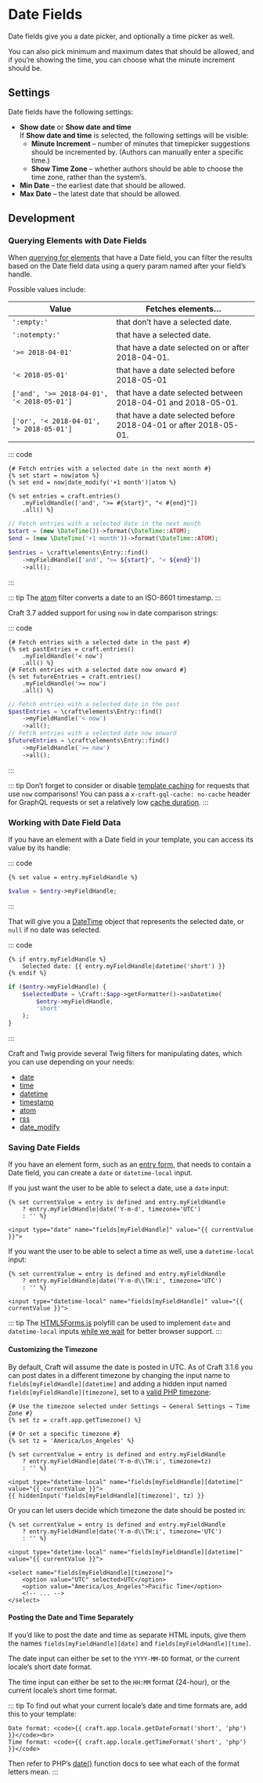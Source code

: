 # Date Fields

Date fields give you a date picker, and optionally a time picker as well.

You can also pick minimum and maximum dates that should be allowed, and if you’re showing the time, you can choose what the minute increment should be.

## Settings

Date fields have the following settings:

- **Show date** or **Show date and time**\
    If **Show date and time** is selected, the following settings will be visible:
    - **Minute Increment** – number of minutes that timepicker suggestions should be incremented by. (Authors can manually enter a specific time.)
    - **Show Time Zone** – whether authors should be able to choose the time zone, rather than the system’s.
- **Min Date** – the earliest date that should be allowed.
- **Max Date** – the latest date that should be allowed.

## Development

### Querying Elements with Date Fields

When [querying for elements](element-queries.md) that have a Date field, you can filter the results based on the Date field data using a query param named after your field’s handle.

Possible values include:

| Value | Fetches elements…
| - | -
| `':empty:'` | that don’t have a selected date.
| `':notempty:'` | that have a selected date.
| `'>= 2018-04-01'` | that have a date selected on or after 2018-04-01.
| `'< 2018-05-01'` | that have a date selected before 2018-05-01
| `['and', '>= 2018-04-01', '< 2018-05-01']` | that have a date selected between 2018-04-01 and 2018-05-01.
| `['or', '< 2018-04-01', '> 2018-05-01']` | that have a date selected before 2018-04-01 or after 2018-05-01.

::: code
```twig
{# Fetch entries with a selected date in the next month #}
{% set start = now|atom %}
{% set end = now|date_modify('+1 month')|atom %}

{% set entries = craft.entries()
    .myFieldHandle(['and', ">= #{start}", "< #{end}"])
    .all() %}
```
```php
// Fetch entries with a selected date in the next month
$start = (new \DateTime())->format(\DateTime::ATOM);
$end = (new \DateTime('+1 month'))->format(\DateTime::ATOM);

$entries = \craft\elements\Entry::find()
    ->myFieldHandle(['and', ">= ${start}", "< ${end}"])
    ->all();
```
:::

::: tip
The [atom](dev/filters.md#atom) filter converts a date to an ISO-8601 timestamp.
:::

Craft 3.7 added support for using `now` in date comparison strings:

::: code
```twig
{# Fetch entries with a selected date in the past #}
{% set pastEntries = craft.entries()
    .myFieldHandle('< now')
    .all() %}
{# Fetch entries with a selected date now onward #}
{% set futureEntries = craft.entries()
    .myFieldHandle('>= now')
    .all() %}
```
```php
// Fetch entries with a selected date in the past
$pastEntries = \craft\elements\Entry::find()
    ->myFieldHandle('< now')
    ->all();
// Fetch entries with a selected date now onward
$futureEntries = \craft\elements\Entry::find()
    ->myFieldHandle('>= now')
    ->all();
```
:::

::: tip
Don’t forget to consider or disable [template caching](tags.md#cache) for requests that use `now` comparisons! You can pass a `x-craft-gql-cache: no-cache` header for GraphQL requests or set a relatively low [cache duration](config3:cacheDuration).
:::

### Working with Date Field Data

If you have an element with a Date field in your template, you can access its value by its handle:

::: code
```twig
{% set value = entry.myFieldHandle %}
```
```php
$value = $entry->myFieldHandle;
```
:::

That will give you a [DateTime](http://php.net/manual/en/class.datetime.php) object that represents the selected date, or `null` if no date was selected.

::: code
```twig
{% if entry.myFieldHandle %}
    Selected date: {{ entry.myFieldHandle|datetime('short') }}
{% endif %}
```
```php
if ($entry->myFieldHandle) {
    $selectedDate = \Craft::$app->getFormatter()->asDatetime(
        $entry->myFieldHandle,
        'short'
    );
}
```
:::

Craft and Twig provide several Twig filters for manipulating dates, which you can use depending on your needs:

- [date](dev/filters.md#date)
- [time](dev/filters.md#time)
- [datetime](dev/filters.md#datetime)
- [timestamp](dev/filters.md#timestamp)
- [atom](dev/filters.md#atom)
- [rss](dev/filters.md#rss)
- [date_modify](https://twig.symfony.com/doc/2.x/filters/date_modify.html)

### Saving Date Fields

If you have an element form, such as an [entry form](https://craftcms.com/knowledge-base/entry-form), that needs to contain a Date field, you can create a `date` or `datetime-local` input.

If you just want the user to be able to select a date, use a `date` input:

```twig
{% set currentValue = entry is defined and entry.myFieldHandle
    ? entry.myFieldHandle|date('Y-m-d', timezone='UTC')
    : '' %}

<input type="date" name="fields[myFieldHandle]" value="{{ currentValue }}">
```

If you want the user to be able to select a time as well, use a `datetime-local` input:

```twig
{% set currentValue = entry is defined and entry.myFieldHandle
    ? entry.myFieldHandle|date('Y-m-d\\TH:i', timezone='UTC')
    : '' %}

<input type="datetime-local" name="fields[myFieldHandle]" value="{{ currentValue }}">
```

::: tip
The [HTML5Forms.js](https://github.com/zoltan-dulac/html5Forms.js) polyfill can be used to implement `date` and `datetime-local` inputs [while we wait](https://caniuse.com/#feat=input-datetime) for better browser support.
:::

#### Customizing the Timezone

By default, Craft will assume the date is posted in UTC. As of Craft 3.1.6 you can post dates in a different timezone by changing the input name to `fields[myFieldHandle][datetime]` and adding a hidden input named `fields[myFieldHandle][timezone]`, set to a [valid PHP timezone](http://php.net/manual/en/timezones.php):

```twig
{# Use the timezone selected under Settings → General Settings → Time Zone #}
{% set tz = craft.app.getTimezone() %}

{# Or set a specific timezone #}
{% set tz = 'America/Los_Angeles' %}

{% set currentValue = entry is defined and entry.myFieldHandle
    ? entry.myFieldHandle|date('Y-m-d\\TH:i', timezone=tz)
    : '' %}

<input type="datetime-local" name="fields[myFieldHandle][datetime]" value="{{ currentValue }}">
{{ hiddenInput('fields[myFieldHandle][timezone]', tz) }}
```

Or you can let users decide which timezone the date should be posted in:

```twig
{% set currentValue = entry is defined and entry.myFieldHandle
    ? entry.myFieldHandle|date('Y-m-d\\TH:i', timezone='UTC')
    : '' %}

<input type="datetime-local" name="fields[myFieldHandle][datetime]" value="{{ currentValue }}">

<select name="fields[myFieldHandle][timezone]">
    <option value="UTC" selected>UTC</option>
    <option value="America/Los_Angeles">Pacific Time</option>
    <!-- ... -->
</select>
```

#### Posting the Date and Time Separately

If you’d like to post the date and time as separate HTML inputs, give them the names `fields[myFieldHandle][date]` and `fields[myFieldHandle][time]`.

The date input can either be set to the `YYYY-MM-DD` format, or the current locale’s short date format.

The time input can either be set to the `HH:MM` format (24-hour), or the current locale’s short time format.

::: tip
To find out what your current locale’s date and time formats are, add this to your template:

```twig
Date format: <code>{{ craft.app.locale.getDateFormat('short', 'php') }}</code><br>
Time format: <code>{{ craft.app.locale.getTimeFormat('short', 'php') }}</code>
```

Then refer to PHP’s [date()](http://php.net/manual/en/function.date.php) function docs to see what each of the format letters mean.
:::
